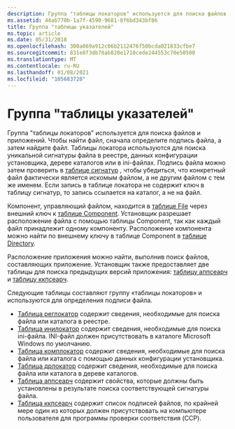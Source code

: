 ```yaml
---
description: Группа "таблицы локаторов" используется для поиска файлов и приложений.
ms.assetid: 44ab770b-1a7f-4590-9681-8f6bd343bf86
title: Группа "таблицы указателей"
ms.topic: article
ms.date: 05/31/2018
ms.openlocfilehash: 300a869a912c06b2112476f50bcda021833cfbe7
ms.sourcegitcommit: 831e8f3db78ab820e1710cede244553c70e50500
ms.translationtype: MT
ms.contentlocale: ru-RU
ms.lasthandoff: 01/08/2021
ms.locfileid: "105683728"
---
```

# <a name="locator-tables-group"></a>Группа "таблицы указателей"

Группа "таблицы локаторов" используется для поиска файлов и приложений. Чтобы найти файл, сначала определите подпись файла, а затем найдите файл. Таблицы локатора используются для поиска уникальной сигнатуры файла в реестре, данных конфигурации установщика, дереве каталогов или в ini-файлах. Подпись файла можно затем проверить в [таблице сигнатур](signature-table.md) , чтобы убедиться, что конкретный файл фактически является искомым файлом, а не другим файлом с тем же именем. Если запись в таблице локатора не содержит ключ в таблицу сигнатур, то запись ссылается на каталог, а не на файл.

Компонент, управляющий файлом, находится в [таблице File](file-table.md) через внешний ключ к [таблице Component](component-table.md). Установщик разрешает расположение файла с помощью таблицы Component, так как каждый файл принадлежит одному компоненту. Расположение компонента можно найти по внешнему ключу в таблице Component в [таблице Directory](directory-table.md).

Расположение приложения можно найти, выполнив поиск файлов, составляющих приложение. Установщик также предоставляет две таблицы для поиска предыдущих версий приложения: [таблицу аппсеарч](appsearch-table.md) и [таблицу ккпсеарч](ccpsearch-table.md).

Следующие таблицы составляют группу «таблицы локаторов» и используются для определения подписи файла.

-   [Таблица реглокатор](reglocator-table.md) содержит сведения, необходимые для поиска файла или каталога в реестре.
-   [Таблица инилокатор](inilocator-table.md) содержит сведения, необходимые для поиска ini-файла. INI-файл должен присутствовать в каталоге Microsoft Windows по умолчанию.
-   [Таблица комплокатор](complocator-table.md) содержит сведения, необходимые для поиска файла или каталога с помощью данных конфигурации установщика.
-   [Таблица дрлокатор](drlocator-table.md) содержит сведения, необходимые для поиска файла или каталога в дереве каталогов.
-   [Таблица аппсеарч](appsearch-table.md) содержит свойства, которые должны быть установлены в результате поиска соответствующей сигнатуры файла.
-   [Таблица ккпсеарч](ccpsearch-table.md) содержит список подписей файлов, по крайней мере один из которых должен присутствовать на компьютере пользователя для программы проверки соответствия (CCP).

 

 



